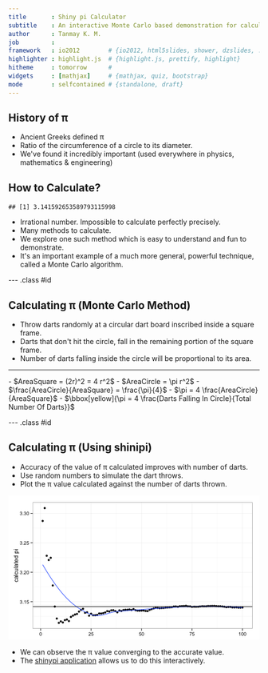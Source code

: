 ```yaml
---
title       : Shiny pi Calculator
subtitle    : An interactive Monte Carlo based demonstration for calculating pi
author      : Tanmay K. M.
job         : 
framework   : io2012        # {io2012, html5slides, shower, dzslides, ...}
highlighter : highlight.js  # {highlight.js, prettify, highlight}
hitheme     : tomorrow      # 
widgets     : [mathjax]     # {mathjax, quiz, bootstrap}
mode        : selfcontained # {standalone, draft}
---
```


## History of &pi;

- Ancient Greeks defined &pi; 
- Ratio of the circumference of a circle to its diameter. 
- We've found it incredibly important (used everywhere in physics, mathematics &amp; engineering)

## How to Calculate?

```
## [1] 3.141592653589793115998
```
- Irrational number. Impossible to calculate perfectly precisely.
- Many methods to calculate.
- We explore one such method which is easy to understand and fun to demonstrate.
- It's an important example of a much more general, powerful technique, called a Monte Carlo algorithm.

--- .class #id 

## Calculating &pi; (Monte Carlo Method)
- Throw darts randomly at a circular dart board inscribed inside a square frame.
- Darts that don't hit the circle, fall in the remaining portion of the square frame.
- Number of darts falling inside the circle will be proportional to its area.

<hr/>
- $AreaSquare = (2r)^2 = 4 r^2$
- $AreaCircle = \pi r^2$
- $\frac{AreaCircle}{AreaSquare} = \frac{\pi}{4}$
- $\pi = 4 \frac{AreaCircle}{AreaSquare}$
- $\bbox[yellow]{\pi = 4 \frac{Darts Falling In Circle}{Total Number Of Darts}}$


--- .class #id 

## Calculating &pi; (Using shinipi)
- Accuracy of the value of &pi; calculated improves with number of darts.
- Use random numbers to simulate the dart throws.
- Plot the &pi; value calculated against the number of darts thrown.

![plot of chunk unnamed-chunk-2](assets/fig/unnamed-chunk-2.png) 

- We can observe the &pi; value converging to the accurate value.
- The [shinypi application](https://tanmaykm.shinyapps.io/shinypi/) allows us to do this interactively.
